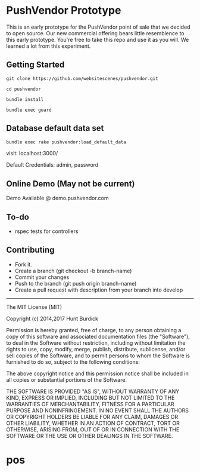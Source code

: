 # PushVendor Prototype

This is an early prototype for the PushVendor point of sale that we decided to open source. Our new commercial offering bears little resemblence to this early prototype. You're free to take this repo and use it as you will. We learned a lot from this experiment.


## Getting Started

```
git clone https://github.com/websitescenes/pushvendor.git
```

```
cd pushvendor
```

```
bundle install
```

```
bundle exec guard
```

## Database default data set

```bash
bundle exec rake pushvendor:load_default_data
```

visit: localhost:3000/

Default Credentials: admin, password


## Online Demo (May not be current)

Demo Available @ demo.pushvendor.com

## To-do

* rspec tests for controllers



## Contributing

* Fork it.
* Create a branch (git checkout -b branch-name)
* Commit your changes
* Push to the branch (git push origin branch-name)
* Create a pull request with description from your branch into develop


--------

The MIT License (MIT)

Copyright (c) 2014,2017 Hunt Burdick

Permission is hereby granted, free of charge, to any person obtaining a copy
of this software and associated documentation files (the "Software"), to deal
in the Software without restriction, including without limitation the rights
to use, copy, modify, merge, publish, distribute, sublicense, and/or sell
copies of the Software, and to permit persons to whom the Software is
furnished to do so, subject to the following conditions:

The above copyright notice and this permission notice shall be included in all
copies or substantial portions of the Software.

THE SOFTWARE IS PROVIDED "AS IS", WITHOUT WARRANTY OF ANY KIND, EXPRESS OR
IMPLIED, INCLUDING BUT NOT LIMITED TO THE WARRANTIES OF MERCHANTABILITY,
FITNESS FOR A PARTICULAR PURPOSE AND NONINFRINGEMENT. IN NO EVENT SHALL THE
AUTHORS OR COPYRIGHT HOLDERS BE LIABLE FOR ANY CLAIM, DAMAGES OR OTHER
LIABILITY, WHETHER IN AN ACTION OF CONTRACT, TORT OR OTHERWISE, ARISING FROM,
OUT OF OR IN CONNECTION WITH THE SOFTWARE OR THE USE OR OTHER DEALINGS IN THE
SOFTWARE.
# pos
